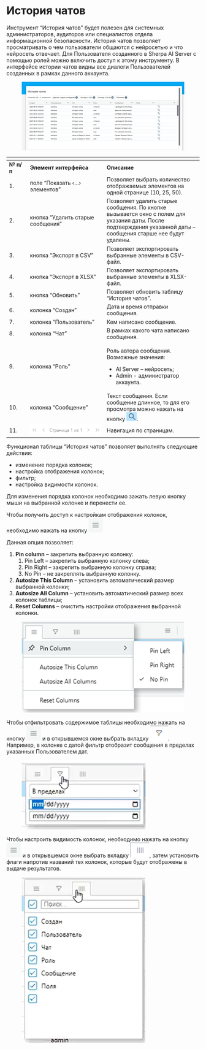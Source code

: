 # История чатов

Инструмент “История чатов” будет полезен для системных администраторов, аудиторов или специалистов отдела информационной безопасности. История чатов позволяет просматривать о чем пользователи общаются с нейросетью и что нейросеть отвечает. Для Пользователя созданного в Sherpa AI Server с помощью ролей можно включить доступ к этому инструменту. В интерфейсе истории чатов видны все диалоги Пользователей созданных в рамках данного аккаунта.

<figure><img src="../../.gitbook/assets/изображение (1) (1) (1).png" alt=""><figcaption></figcaption></figure>

<table data-header-hidden><thead><tr><th width="56"></th><th width="252"></th><th width="324"></th></tr></thead><tbody><tr><td><strong>№ п/п</strong></td><td><strong>Элемент интерфейса</strong></td><td><strong>Описание</strong></td></tr><tr><td>1.</td><td>поле “Показать ‹…› элементов”</td><td>Позволяет выбрать количество отображаемых элементов на одной странице (10, 25, 50).</td></tr><tr><td>2.</td><td>кнопка “Удалить старые сообщения”</td><td>Позволяет удалить старые сообщения. По кнопке вызывается окно с полем для указания даты. После подтверждения указанной даты – сообщения старше нее будут удалены.</td></tr><tr><td>3.</td><td>кнопка “Экспорт в CSV”</td><td>Позволяет экспортировать выбранные элементы в  CSV-файл.</td></tr><tr><td>4.</td><td>кнопка “Экспорт в XLSX”</td><td>Позволяет экспортировать выбранные элементы в XLSX-файл.</td></tr><tr><td>5.</td><td>кнопка “Обновить”</td><td>Позволяет обновить таблицу “История чатов”.</td></tr><tr><td>6.</td><td>колонка “Создан”</td><td>Дата и время отправки сообщения.</td></tr><tr><td>7.</td><td>колонка “Пользователь”</td><td>Кем написано сообщение.</td></tr><tr><td>8.</td><td>колонка “Чат”</td><td>В рамках какого чата написано сообщения.</td></tr><tr><td>9.</td><td>колонка “Роль”</td><td><p>Роль автора сообщения. Возможные значения:</p><ul><li>AI Server – нейросеть;</li><li>Admin - администратор аккаунта.</li></ul></td></tr><tr><td>10.</td><td>колонка “Сообщение”</td><td>Текст сообщения. Если сообщение длинное, то для его просмотра можно нажать на кнопку <img src="../../.gitbook/assets/изображение (305).png" alt="">.</td></tr><tr><td>11.</td><td><img src="../../.gitbook/assets/изображение (282).png" alt=""></td><td>Навигация по страницам. </td></tr></tbody></table>

Функционал таблицы “История чатов” позволяет выполнять следующие действия:&#x20;

* изменение порядка колонок;
* настройка отображения колонок;
* фильтр;
* настройка видимости колонок.

Для изменения порядка колонок необходимо зажать левую кнопку мыши на выбранной колонке и перенести ее.

Чтобы получить доступ к настройкам отображения колонок, необходимо нажать на кнопку ![](<../../.gitbook/assets/изображение (291).png>)

Данная опция позволяет:

1. **Pin column** – закрепить выбранную колонку:
   1. Pin Left – закрепить выбранную колонку слева;
   2. Pin Right – закрепить выбранную колонку справа;
   3. No Pin – не закреплять выбранную колонку.
2. **Autosize This Column** – установить автоматический размер выбранной колонки;
3. **Autosize All Column** – установить автоматический размер всех колонок таблицы;
4. **Reset Columns** – очистить настройки отображения выбранной колонки.

<figure><img src="../../.gitbook/assets/изображение (292).png" alt=""><figcaption></figcaption></figure>

Чтобы отфильтровать содержимое таблицы необходимо нажать на кнопку ![](<../../.gitbook/assets/изображение (293).png>) и в открывшемся окне выбрать вкладку ![](<../../.gitbook/assets/изображение (294).png>). Например, в колонке с датой фильтр отобразит сообщения в пределах указанных Пользователем дат.&#x20;

<figure><img src="../../.gitbook/assets/изображение (295).png" alt=""><figcaption></figcaption></figure>

Чтобы настроить видимость колонок, необходимо нажать на кнопку ![](<../../.gitbook/assets/изображение (296).png>) и в открывшемся окне выбрать вкладку ![](<../../.gitbook/assets/изображение (298).png>), затем установить флаги напротив названий тех колонок, которые будут отображены в выдаче результатов. &#x20;

<figure><img src="../../.gitbook/assets/изображение (299).png" alt=""><figcaption></figcaption></figure>
